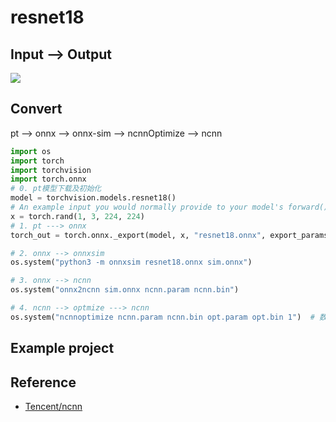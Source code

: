 # resnet18

## Input --> Output

![](https://github.com/PeterL1n/RobustVideoMatting/raw/master/documentation/image/showreel.gif)

## Convert 

pt --> onnx --> onnx-sim --> ncnnOptimize --> ncnn

```python
import os
import torch
import torchvision
import torch.onnx
# 0. pt模型下载及初始化
model = torchvision.models.resnet18()
# An example input you would normally provide to your model's forward() method
x = torch.rand(1, 3, 224, 224)
# 1. pt ---> onnx
torch_out = torch.onnx._export(model, x, "resnet18.onnx", export_params=True)

# 2. onnx --> onnxsim
os.system("python3 -m onnxsim resnet18.onnx sim.onnx")

# 3. onnx --> ncnn
os.system("onnx2ncnn sim.onnx ncnn.param ncnn.bin")

# 4. ncnn --> optmize ---> ncnn
os.system("ncnnoptimize ncnn.param ncnn.bin opt.param opt.bin 1")  # 数字0 代表fp32 ；1代表fp16
```

## Example project


## Reference

- [Tencent/ncnn](https://github.com/Tencent/ncnn/wiki/use-ncnn-with-pytorch-or-onnx)


